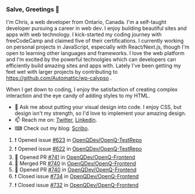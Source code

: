 ### Salve, Greetings 👋

I'm Chris, a web developer from Ontario, Canada. I'm a self-taught developer pursuing a career in web dev. I enjoy building beautiful sites and apps with web technology.
I kick-started my coding journey with freeCodeCamp and claimed five of their certifications.  I currently working on personal projects in JavaScript, especially with React/Next.js, though I'm open to learning other languages and frameworks. I love the web platform and I'm excited by the powerful technolgies which can developers can efficiently build amazing sites and apps with. Lately I've been getting my feet wet with larger projects by contributing to https://github.com/Automattic/wp-calypso .

When I get down to coding, I enjoy the satisfaction of creating complex interaction and the eye candy of adding styles to my HTML. 

- 💬 Ask me about putting your visual design into code. I enjoy CSS, but design isn't my strength, so I'd love to implement your amazing design.
- 📫 Reach me on: [Twitter](https://twitter.com/Christo28120856), [Linkedin](https://www.linkedin.com/in/christopher-stevers-07b9a5204/).
- ⌨ Check out my blog: [Scribo](https://christopherstevers.cf).
<!--
**Christopher-Stevers/Christopher-Stevers** is a ✨ _special_ ✨ repository because its `README.md` (this file) appears on your GitHub profile.

Here are some ideas to get you started:

- 🔭 I’m currently working on ...
- 🌱 I’m currently learning ...
- 👯 I’m looking to collaborate on ...
- 🤔 I’m looking for help with ...
- 😄 Pronouns: ...
- ⚡ Fun fact: ...
-->

<!--START_SECTION:activity-->
1. ❗️ Opened issue [#623](https://github.com/OpenQDev/OpenQ-TestRepo/issues/623) in [OpenQDev/OpenQ-TestRepo](https://github.com/OpenQDev/OpenQ-TestRepo)
2. ❗️ Opened issue [#622](https://github.com/OpenQDev/OpenQ-TestRepo/issues/622) in [OpenQDev/OpenQ-TestRepo](https://github.com/OpenQDev/OpenQ-TestRepo)
3. 💪 Opened PR [#741](https://github.com/OpenQDev/OpenQ-Frontend/pull/741) in [OpenQDev/OpenQ-Frontend](https://github.com/OpenQDev/OpenQ-Frontend)
4. 🎉 Merged PR [#740](https://github.com/OpenQDev/OpenQ-Frontend/pull/740) in [OpenQDev/OpenQ-Frontend](https://github.com/OpenQDev/OpenQ-Frontend)
5. 💪 Opened PR [#740](https://github.com/OpenQDev/OpenQ-Frontend/pull/740) in [OpenQDev/OpenQ-Frontend](https://github.com/OpenQDev/OpenQ-Frontend)
6. ❗️ Closed issue [#734](https://github.com/OpenQDev/OpenQ-Frontend/issues/734) in [OpenQDev/OpenQ-Frontend](https://github.com/OpenQDev/OpenQ-Frontend)
7. ❗️ Closed issue [#732](https://github.com/OpenQDev/OpenQ-Frontend/issues/732) in [OpenQDev/OpenQ-Frontend](https://github.com/OpenQDev/OpenQ-Frontend)
<!--END_SECTION:activity-->
